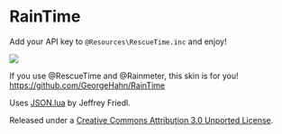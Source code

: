 RainTime
========

Add your API key to `@Resources\RescueTime.inc` and enjoy!

![](https://raw.github.com/GeorgeHahn/RainTime/master/screenshot.png)

If you use @RescueTime and @Rainmeter, this skin is for you! https://github.com/GeorgeHahn/RainTime

Uses [JSON.lua](http://regex.info/blog/lua/json) by Jeffrey Friedl.

Released under a [Creative Commons Attribution 3.0 Unported License](http://creativecommons.org/licenses/by/3.0/deed.en_US).